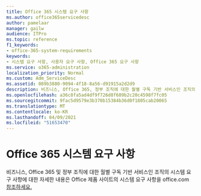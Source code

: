```yaml
---
title: Office 365 시스템 요구 사항
ms.author: office365servicedesc
author: pamelaar
manager: gailw
audience: ITPro
ms.topic: reference
f1_keywords:
- office-365-system-requirements
keywords:
- 시스템 요구 사항, 사용자 요구 사항, Office 365 요구 사항
ms.service: o365-administration
localization_priority: Normal
ms.custom: Adm_ServiceDesc
ms.assetid: 089b3880-9094-4f18-8a56-d91915a2d2d9
description: 비즈니스, Office 365, 정부 조직에 대한 월별 구독 기반 서비스인 조직의 시스템 요구 사항에 대한 자세한 내용은 Office 제품 사이트의 시스템 요구 사항을 office.com 참조하세요.
ms.openlocfilehash: a36c8fa5ad4df9f726d8f689b2c20c4598f7fc05
ms.sourcegitcommit: 9fac5d9579e3b370b15384b36d0f1805cab20065
ms.translationtype: MT
ms.contentlocale: ko-KR
ms.lasthandoff: 04/09/2021
ms.locfileid: "51653470"
---
```

# <a name="office-365-system-requirements"></a>Office 365 시스템 요구 사항

비즈니스, Office 365 및 정부 조직에 대한 월별 구독 기반 서비스인 조직의 [](https://go.microsoft.com/fwlink/?LinkID=626095&amp;clcid=0x409) 시스템 요구 사항에 대한 자세한 내용은 Office 제품 사이트의 시스템 요구 사항을 office.com [참조하세요.](https://go.microsoft.com/fwlink/?LinkID=509817&amp;clcid=0x409) 
  

